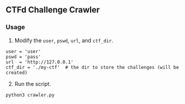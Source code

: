 ## CTFd Challenge Crawler

### Usage
1. Modify the `user`, `pswd`, `url`, and `ctf_dir`.
```
user = 'user'
pswd = 'pass'
url  = 'http://127.0.0.1'
ctf_dir = './my-ctf'  # the dir to store the challenges (will be created)
```
2. Run the script.
```
python3 crawler.py
```
